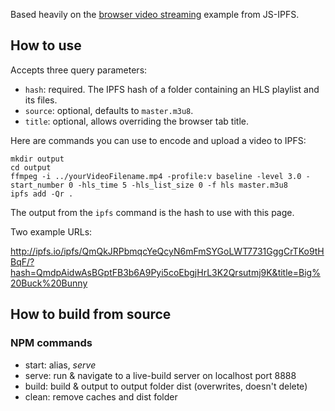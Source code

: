 Based heavily on the [browser video streaming](https://github.com/ipfs-examples/js-ipfs-examples/tree/master/examples/browser-video-streaming) example from JS-IPFS.

## How to use

Accepts three query parameters:

- `hash`: required. The IPFS hash of a folder containing an HLS playlist and its files.
- `source`: optional, defaults to `master.m3u8`.
- `title`: optional, allows overriding the browser tab title.

Here are commands you can use to encode and upload a video to IPFS:

```
mkdir output
cd output
ffmpeg -i ../yourVideoFilename.mp4 -profile:v baseline -level 3.0 -start_number 0 -hls_time 5 -hls_list_size 0 -f hls master.m3u8
ipfs add -Qr .
```

The output from the `ipfs` command is the hash to use with this page.

Two example URLs:

http://ipfs.io/ipfs/QmQkJRPbmqcYeQcyN6mFmSYGoLWT7731GggCrTKo9tHBqF/?hash=QmdpAidwAsBGptFB3b6A9Pyi5coEbgjHrL3K2Qrsutmj9K&title=Big%20Buck%20Bunny

## How to build from source

### NPM commands

- start: alias, _serve_
- serve: run & navigate to a live-build server on localhost port 8888
- build: build & output to output folder dist (overwrites, doesn't delete)
- clean: remove caches and dist folder
